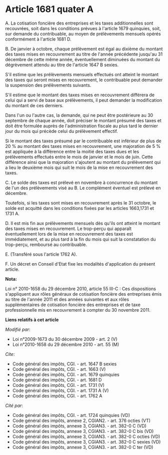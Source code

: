 # Article 1681 quater A

A. La cotisation foncière des entreprises et les taxes additionnelles sont recouvrées, soit dans les conditions prévues à
l'article 1679 quinquies, soit, sur demande du contribuable, au moyen de prélèvements mensuels opérés conformément à
l'article 1681 D.

B. De janvier à octobre, chaque prélèvement est égal au dixième du montant des taxes mises en recouvrement au titre de
l'année précédente jusqu'au 31 décembre de cette même année, éventuellement diminuées du montant du dégrèvement attendu au
titre de l'article 1647 B sexies.

S'il estime que les prélèvements mensuels effectués ont atteint le montant des taxes qui seront mises en recouvrement, le
contribuable peut demander la suspension des prélèvements suivants.

S'il estime que le montant des taxes mises en recouvrement différera de celui qui a servi de base aux prélèvements, il peut
demander la modification du montant de ces derniers. 

Dans l'un ou l'autre cas, la demande, qui ne peut être postérieure au 30 septembre de chaque année, doit préciser le montant
présumé des taxes et doit être formulée auprès de l'administration fiscale au plus tard le dernier jour du mois qui précède
celui du prélèvement effectif. 

Si le montant des taxes présumé par le contribuable est inférieur de plus de 20 % au montant des taxes mises en recouvrement,
une majoration de 5 % est appliquée à la différence entre la moitié des taxes dues et les prélèvements effectués entre le
mois de janvier et le mois de juin. Cette différence ainsi que la majoration s'ajoutent au montant du prélèvement qui a lieu
le deuxième mois qui suit le mois de la mise en recouvrement des taxes.

C. Le solde des taxes est prélevé en novembre à concurrence du montant de l'un des prélèvements visé au B. Le complément
éventuel est prélevé en décembre. 

Toutefois, si les taxes sont mises en recouvrement après le 31 octobre, le solde est acquitté dans les conditions fixées par
les articles 1663,1731 et 1731 A.

D. Il est mis fin aux prélèvements mensuels dès qu'ils ont atteint le montant des taxes mises en recouvrement. Le trop-perçu
qui apparaît éventuellement lors de la mise en recouvrement des taxes est immédiatement, et au plus tard à la fin du mois qui
suit la constatation du trop-perçu, remboursé au contribuable.

E. (Transféré sous l'article 1762 A).

F. Un décret en Conseil d'Etat fixe les modalités d'application du présent article.

**Nota:**

Loi n° 2010-1658 du 29 décembre 2010, article 55 III-C : Ces dispositions s'appliquent aux rôles généraux de cotisation
foncière des entreprises émis au titre de l'année 2011 et des années suivantes et aux rôles supplémentaires de cotisation
foncière des entreprises et de taxe professionnelle mis en recouvrement à compter du 30 novembre 2011.

**Liens relatifs à cet article**

_Modifié par_:

  - Loi n°2009-1673 du 30 décembre 2009 - art. 2 (V)
  - Loi n°2010-1658 du 29 décembre 2010 - art. 55 (M)

_Cite_:

  - Code général des impôts, CGI. - art. 1647 B sexies
  - Code général des impôts, CGI. - art. 1663 (V)
  - Code général des impôts, CGI. - art. 1679 quinquies
  - Code général des impôts, CGI. - art. 1681 D
  - Code général des impôts, CGI. - art. 1731 (V)
  - Code général des impôts, CGI. - art. 1731 A (V)
  - Code général des impôts, CGI. - art. 1762 A

_Cité par_:

  - Code général des impôts, CGI. - art. 1724 quinquies (VD)
  - Code général des impôts, annexe 2, CGIAN2. - art. 376 octies (VT)
  - Code général des impôts, annexe 3, CGIAN3. - art. 382-0 C (VD)
  - Code général des impôts, annexe 3, CGIAN3. - art. 382-0 C bis (VD)
  - Code général des impôts, annexe 3, CGIAN3. - art. 382-0 C octies (VD)
  - Code général des impôts, annexe 3, CGIAN3. - art. 382-0 C sexies (VD)
  - Code général des impôts, annexe 3, CGIAN3. - art. 382-0 C ter (VD)
